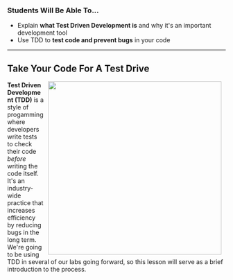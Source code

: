 
### Students Will Be Able To...
* Explain **what Test Driven Development is** and why it's an important development tool
* Use TDD to **test code and prevent bugs** in your code

---
## Take Your Code For A Test Drive
<img src="https://s3.amazonaws.com/after-school-assets/testing.jpg" width="400px" align="right" hspace="10"> **Test Driven Development (TDD)** is a style of progamming where developers write tests to check their code _before_ writing the code itself. It's an industry-wide practice that increases efficiency by reducing bugs in the long term. We're going to be using TDD in several of our labs going forward, so this lesson will serve as a brief introduction to the process.
